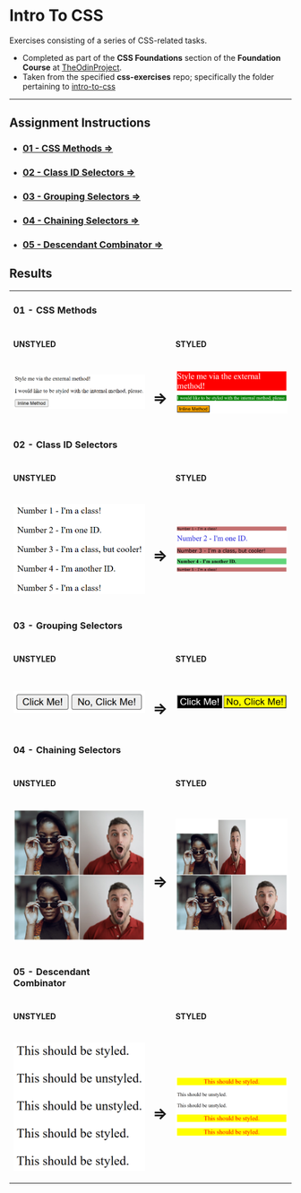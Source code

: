 # Intro To CSS

Exercises consisting of a series of CSS-related tasks.

- Completed as part of the **CSS Foundations** section of the **Foundation Course** at [TheOdinProject](https://www.theodinproject.com).
- Taken from  the specified **css-exercises** repo; specifically the folder pertaining to [intro-to-css](https://github.com/TheOdinProject/css-exercises/tree/main/foundations/intro-to-css)


---

## Assignment Instructions

 - ### [01 - CSS Methods &rArr;](./01-css-methods/)
 - ### [02 - Class ID Selectors &rArr;](./02-class-id-selectors/)
 - ### [03 - Grouping Selectors &rArr;](./03-grouping-selectors/)
 - ### [04 - Chaining Selectors &rArr;](./04-chaining-selectors/)
 - ### [05 - Descendant Combinator &rArr;](./05-descendant-combinator/)

## Results

<table>

<tr>
<td>

### 01 - CSS Methods

</td>
<td></td>
<td></td>

<tr>
<td>

#### UNSTYLED

</td>
<td></td>
<td>

#### STYLED

</td>
</tr>

<tr>
<td>

![css methods unstyled](./img/unstyled1.png)

</td>
<td>
<h1>&rArr;</h1>
</td>
<td>

![css methods styled](./img/styled1.png)

</td>
</tr>

<tr>
<td>

### 02 - Class ID Selectors

</td>
<td></td>
<td></td>
</tr>

<tr>
<td>

#### UNSTYLED

</td>
<td></td>
<td>

#### STYLED

</td>
</tr>

<tr>
<td>

![css methods unstyled](./img/unstyled2.png)

</td>
<td>
<h1>&rArr;</h1>
</td>
<td>

![css methods styled](./img/styled2.png)

</td>
</tr>

<tr>
<td>

### 03 - Grouping Selectors

</td>
<td></td>
<td></td>
</tr>

<tr>
<td>

#### UNSTYLED

</td>
<td></td>
<td>

#### STYLED

</td>
</tr>

<tr>
<td>

![grouping selectors unstyled](./img/unstyled3.png)

</td>
<td>
<h1>&rArr;</h1>
</td>
<td>

![grouping selectors styled](./img/styled3.png)

</td>
</tr>

<tr>
<td>

### 04 - Chaining Selectors

</td>
<td></td>
<td></td>
</tr>

<tr>
<td>

#### UNSTYLED

</td>
<td></td>
<td>

#### STYLED

</td>
</tr>

<tr>
<td>

![chaining selectors unstyled](./img/unstyled4.png)

</td>
<td>
<h1>&rArr;</h1>
</td>
<td>

![chaining selectors styled](./img/styled4.png)

</td>
</tr>

<tr>
<td>

### 05 - Descendant Combinator

</td>
<td></td>
<td></td>
</tr>

<tr>
<td>

#### UNSTYLED

</td>
<td></td>
<td>

#### STYLED

</td>
</tr>

<tr>
<td>

![descendant combinator unstyled](./img/unstyled5.png)

</td>
<td>
<h1>&rArr;</h1>
</td>
<td>

![descendant combinator styled](./img/styled5.png)

</td>
</tr>

</table>
